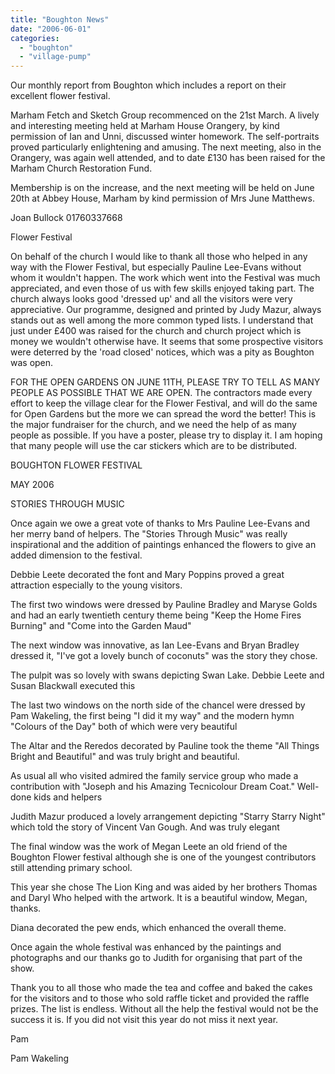 ```yaml
---
title: "Boughton News"
date: "2006-06-01"
categories: 
  - "boughton"
  - "village-pump"
---
```


Our monthly report from Boughton which includes a report on their excellent flower festival.

Marham Fetch and Sketch Group recommenced on the 21st March. A lively and interesting meeting held at Marham House Orangery, by kind permission of Ian and Unni, discussed winter homework. The self-portraits proved particularly enlightening and amusing. The next meeting, also in the Orangery, was again well attended, and to date £130 has been raised for the Marham Church Restoration Fund.

Membership is on the increase, and the next meeting will be held on June 20th at Abbey House, Marham by kind permission of Mrs June Matthews.

Joan Bullock 01760337668

Flower Festival

On behalf of the church I would like to thank all those who helped in any way with the Flower Festival, but especially Pauline Lee-Evans without whom it wouldn't happen. The work which went into the Festival was much appreciated, and even those of us with few skills enjoyed taking part. The church always looks good 'dressed up' and all the visitors were very appreciative. Our programme, designed and printed by Judy Mazur, always stands out as well among the more common typed lists. I understand that just under £400 was raised for the church and church project which is money we wouldn't otherwise have. It seems that some prospective visitors were deterred by the 'road closed' notices, which was a pity as Boughton was open.

FOR THE OPEN GARDENS ON JUNE 11TH, PLEASE TRY TO TELL AS MANY PEOPLE AS POSSIBLE THAT WE ARE OPEN. The contractors made every effort to keep the village clear for the Flower Festival, and will do the same for Open Gardens but the more we can spread the word the better! This is the major fundraiser for the church, and we need the help of as many people as possible. If you have a poster, please try to display it. I am hoping that many people will use the car stickers which are to be distributed.

BOUGHTON FLOWER FESTIVAL

MAY 2006

STORIES THROUGH MUSIC

Once again we owe a great vote of thanks to Mrs Pauline Lee-Evans and her merry band of helpers. The "Stories Through Music" was really inspirational and the addition of paintings enhanced the flowers to give an added dimension to the festival.

Debbie Leete decorated the font and Mary Poppins proved a great attraction especially to the young visitors.

The first two windows were dressed by Pauline Bradley and Maryse Golds and had an early twentieth century theme being "Keep the Home Fires Burning" and "Come into the Garden Maud"

The next window was innovative, as Ian Lee-Evans and Bryan Bradley dressed it, "I've got a lovely bunch of coconuts" was the story they chose.

The pulpit was so lovely with swans depicting Swan Lake. Debbie Leete and Susan Blackwall executed this

The last two windows on the north side of the chancel were dressed by Pam Wakeling, the first being "I did it my way" and the modern hymn "Colours of the Day" both of which were very beautiful

The Altar and the Reredos decorated by Pauline took the theme "All Things Bright and Beautiful" and was truly bright and beautiful.

As usual all who visited admired the family service group who made a contribution with "Joseph and his Amazing Tecnicolour Dream Coat." Well-done kids and helpers

Judith Mazur produced a lovely arrangement depicting "Starry Starry Night" which told the story of Vincent Van Gough. And was truly elegant

The final window was the work of Megan Leete an old friend of the Boughton Flower festival although she is one of the youngest contributors still attending primary school.

This year she chose The Lion King and was aided by her brothers Thomas and Daryl Who helped with the artwork. It is a beautiful window, Megan, thanks.

Diana decorated the pew ends, which enhanced the overall theme.

Once again the whole festival was enhanced by the paintings and photographs and our thanks go to Judith for organising that part of the show.

Thank you to all those who made the tea and coffee and baked the cakes for the visitors and to those who sold raffle ticket and provided the raffle prizes. The list is endless. Without all the help the festival would not be the success it is. If you did not visit this year do not miss it next year.

Pam

Pam Wakeling
